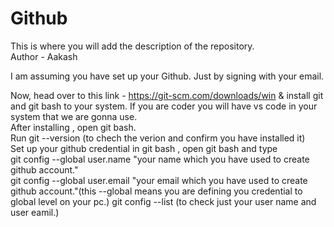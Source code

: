 # Github
This is where you will add the description of the repository.
<br>
Author - Aakash

I am assuming you have set up your Github. Just by signing with your email.

Now, head over to this link - https://git-scm.com/downloads/win & install git and git bash to your system. If you are coder you will have vs code in your system that we are gonna use. 
<br>
After installing , open git bash.
<br>
Run git --version (to chech the verion and confirm you have installed it)
<br>
Set up your github credential in git bash , open git bash and type 
<br>
git config --global user.name "your name which you have used to create github account."
<br>
git config --global user.email "your email which you have used to create github account."(this --global means you are defining you credential to global level on your pc.)
git config --list (to check just your user name and user eamil.) 
<br>

